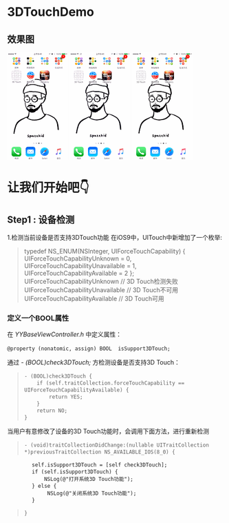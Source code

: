 # 3DTouchDemo

## 效果图 
 ![效果1](https://github.com/FutureSo/3DTouchDemo/blob/master/Resource/%E6%95%88%E6%9E%9C1.gif)
 ![效果2](https://github.com/FutureSo/3DTouchDemo/blob/master/Resource/%E6%95%88%E6%9E%9C2.gif)
 ![效果3](https://github.com/FutureSo/3DTouchDemo/blob/master/Resource/%E6%95%88%E6%9E%9C3.gif)

# 让我们开始吧👇

## Step1 : 设备检测
 
 1.检测当前设备是否支持3DTouch功能
   在iOS9中，UITouch中新增加了一个枚举:
   >	typedef NS_ENUM(NSInteger, UIForceTouchCapability) {
   > 		UIForceTouchCapabilityUnknown = 0,
   > 		UIForceTouchCapabilityUnavailable = 1,
   > 		UIForceTouchCapabilityAvailable = 2
   >    }; 
   >	UIForceTouchCapabilityUnknown		// 3D Touch检测失败
   >	UIForceTouchCapabilityUnavailable	// 3D Touch不可用
   >	UIForceTouchCapabilityAvailable		// 3D Touch可用
   
### 定义一个BOOL属性
  在 *YYBaseViewController.h* 中定义属性：
  
  `
  @property (nonatomic, assign) BOOL  isSupport3DTouch;
  `
  
  通过 *- (BOOL)check3DTouch;* 方检测设备是否支持3D Touch：
  
  > 	- (BOOL)check3DTouch {
  >  		if (self.traitCollection.forceTouchCapability == UIForceTouchCapabilityAvailable) {
  >      		return YES;
  >  		}
  >  		return NO;
  >		}
  
  当用户有意修改了设备的3D Touch功能时，会调用下面方法，进行重新检测
  >		- (void)traitCollectionDidChange:(nullable UITraitCollection *)previousTraitCollection NS_AVAILABLE_IOS(8_0) {   
    		self.isSupport3DTouch = [self check3DTouch];
    		if (self.isSupport3DTouch) {
        		NSLog(@"打开系统3D Touch功能");
    		} else {
       			 NSLog(@"关闭系统3D Touch功能");
    		}
  >		}
  	